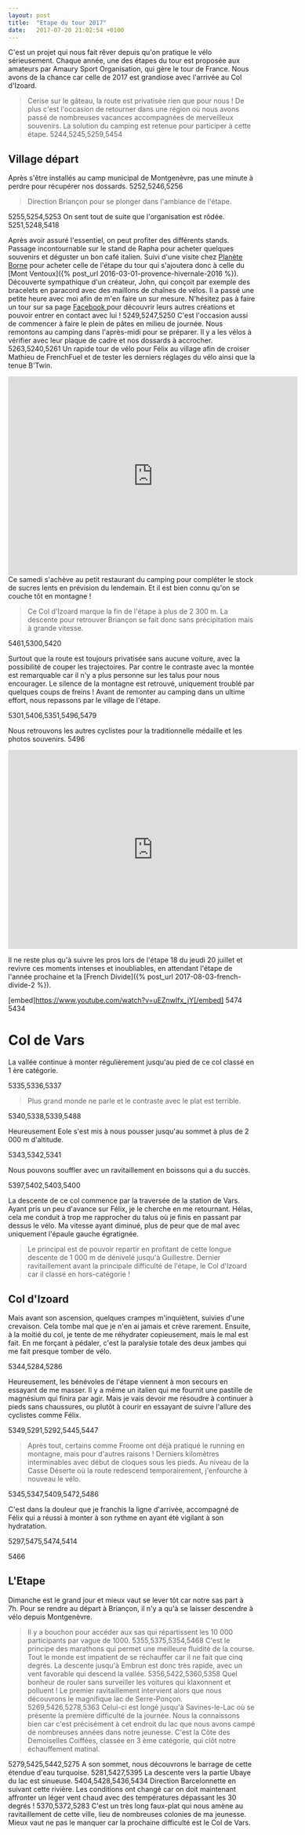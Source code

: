 ```yaml
---
layout: post
title:  "Etape du tour 2017"
date:   2017-07-20 21:02:54 +0100
---
```

C'est un projet qui nous fait rêver depuis qu'on pratique le vélo sérieusement.
Chaque année, une des étapes du tour est proposée aux amateurs par Amaury Sport Organisation, qui gère le tour de France.
Nous avons de la chance car celle de 2017 est grandiose avec l'arrivée au Col d'Izoard.
> Cerise sur le gâteau, la route est privatisée rien que pour nous !
De plus c'est l'occasion de retourner dans une région où nous avons passé de nombreuses vacances accompagnées de merveilleux souvenirs.
La solution du camping est retenue pour participer à cette étape.
5244,5245,5259,5454
## Village départ
Après s'être installés au camp municipal de Montgenèvre, pas une minute à perdre pour récupérer nos dossards.
5252,5246,5256
> Direction Briançon pour se plonger dans l'ambiance de l'étape.

5255,5254,5253
On sent tout de suite que l'organisation est rôdée.
5251,5248,5418

Après avoir assuré l'essentiel, on peut profiter des différents stands.
Passage incontournable sur le stand de Rapha pour acheter quelques souvenirs et déguster un bon café italien. Suivi d'une visite chez <a href="https://www.planete-borne.com/accueil.html">Planète Borne</a> pour acheter celle de l'étape du tour qui s'ajoutera donc à celle du [Mont Ventoux]({% post_url 2016-03-01-provence-hivernale-2016 %}).
Découverte sympathique d'un créateur, John, qui conçoit par exemple des bracelets en paracord avec des maillons de chaînes de vélos. Il a passé une petite heure avec moi afin de m'en faire un sur mesure. N'hésitez pas à faire un tour sur sa page <a href="https://www.facebook.com/LesPattesNoires/">Facebook </a>pour découvrir leurs autres créations et pouvoir entrer en contact avec lui !
5249,5247,5250
C'est l'occasion aussi de commencer à faire le plein de pâtes en milieu de journée.
Nous remontons au camping dans l'après-midi pour se préparer.
Il y a les vélos à vérifier avec leur plaque de cadre et nos dossards à accrocher.
5263,5240,5261
Un rapide tour de vélo pour Félix au village afin de croiser Mathieu de FrenchFuel et de tester les derniers réglages du vélo ainsi que la tenue B'Twin.

<center><iframe src="https://www.strava.com/activities/1084659374/embed/801d76b70c5370749d1c48806484f2cf58be9785" width="590" height="405" frameborder="0" scrolling="no"></iframe></center>
Ce samedi s'achève au petit restaurant du camping pour compléter le stock de sucres lents en prévision du lendemain.
Et il est bien connu qu'on se couche tôt en montagne !

> Ce Col d'Izoard marque la fin de l'étape à plus de 2 300 m.
La descente pour retrouver Briançon se fait donc sans précipitation mais à grande vitesse.

5461,5300,5420

Surtout que la route est toujours privatisée sans aucune voiture, avec la possibilité de couper les trajectoires.
Par contre le contraste avec la montée est remarquable car il n'y a plus personne sur les talus pour nous encourager. Le silence de la montagne est retrouvé, uniquement troublé par quelques coups de freins !
Avant de remonter au camping dans un ultime effort, nous repassons par le village de l'étape.

5301,5406,5351,5496,5479

Nous retrouvons les autres cyclistes pour la traditionnelle médaille et les photos souvenirs.
5496
<center><iframe src="https://www.strava.com/activities/1140240927/embed/3fec5feaa757b702f3689e25312c48b1bbb03cb8" width="590" height="405" frameborder="0" scrolling="no"></iframe></center>

Il ne reste plus qu'à suivre les pros lors de l'étape 18 du jeudi 20 juillet et revivre ces moments intenses et inoubliables, en attendant l'étape de l'année prochaine et la [French Divide]({% post_url 2017-08-03-french-divide-2 %}).

[embed]https://www.youtube.com/watch?v=uEZnwIfx_jY[/embed]
5474
5434

# Col de Vars
La vallée continue à monter régulièrement jusqu'au pied de ce col classé en 1 ère catégorie.

5335,5336,5337
> Plus grand monde ne parle et le contraste avec le plat est terrible.

5340,5338,5339,5488

Heureusement Eole s'est mis à nous pousser jusqu'au sommet à plus de 2 000 m d'altitude.

5343,5342,5341

Nous pouvons souffler avec un ravitaillement en boissons qui a du succès.

5397,5402,5403,5400

La descente de ce col commence par la traversée de la station de Vars.
Ayant pris un peu d'avance sur Félix, je le cherche en me retournant.
Hélas, cela me conduit à trop me rapprocher du talus où je finis en passant par dessus le vélo.
Ma vitesse ayant diminué, plus de peur que de mal avec uniquement l'épaule gauche égratignée.
> Le principal est de pouvoir repartir en profitant de cette longue descente de 1 000 m de dénivelé jusqu'à Guillestre.
Dernier ravitaillement avant la principale difficulté de l'étape, le Col d'Izoard car il classé en hors-catégorie !

## Col d'Izoard
Mais avant son ascension, quelques crampes m'inquiètent, suivies d'une crevaison.
Cela tombe mal que je n'en ai jamais et crève rarement.
Ensuite, à la moitié du col, je tente de me réhydrater copieusement, mais le mal est fait.
En me forçant à pédaler, c'est la paralysie totale des deux jambes qui me fait presque tomber de vélo.

5344,5284,5286

Heureusement, les bénévoles de l'étape viennent à mon secours en essayant de me masser.
Il y a même un italien qui me fournit une pastille de magnésium qui finira par agir.
Mais je vais devoir me résoudre à continuer à pieds sans chaussures, ou plutôt à courir en essayant de suivre l'allure des cyclistes comme Félix.

5349,5291,5292,5445,5447
> Après tout, certains comme Froome ont déjà pratiqué le running en montagne, mais pour d'autres raisons !
Derniers kilomètres interminables avec début de cloques sous les pieds.
Au niveau de la Casse Déserte où la route redescend temporairement, j'enfourche à nouveau le vélo.

5345,5347,5409,5472,5486

C'est dans la douleur que je franchis la ligne d'arrivée, accompagné de Félix qui a réussi à monter à son rythme en ayant été vigilant à son hydratation.

5297,5475,5474,5414


5466
## L'Etape
Dimanche est le grand jour et mieux vaut se lever tôt car notre sas part à 7h.
Pour se rendre au départ à Briançon, il n'y a qu'à se laisser descendre à vélo depuis Montgenèvre.
> Il y a bouchon pour accéder aux sas qui répartissent les 10 000 participants par vague de 1000.
5355,5375,5354,5468
C'est le principe des marathons qui permet une meilleure fluidité de la course.
Tout le monde est impatient de se réchauffer car il ne fait que cinq degrés.
La descente jusqu'à Embrun est donc très rapide, avec un vent favorable qui descend la vallée.
5356,5422,5360,5358
Quel bonheur de rouler sans surveiller les voitures qui klaxonnent et polluent !
Le premier ravitaillement intervient alors que nous découvrons le magnifique lac de Serre-Ponçon.
5269,5426,5278,5363
Celui-ci est longé jusqu'à Savines-le-Lac où se présente la première difficulté de la journée.
Nous la connaissons bien car c'est précisément à cet endroit du lac que nous avons campé de nombreuses années dans notre jeunesse.
> C'est la Côte des Demoiselles Coiffées, classée en 3 ème catégorie, qui clôt notre échauffement matinal.

5279,5425,5442,5275
A son sommet, nous découvrons le barrage de cette étendue d'eau turquoise.
5281,5427,5395
La descente vers la partie Ubaye du lac est sinueuse.
5404,5428,5436,5434
Direction Barcelonnette en suivant cette rivière.
Les conditions ont changé car on doit maintenant affronter un léger vent chaud avec des températures dépassant les 30 degrés !
5370,5372,5283
C'est un très long faux-plat qui nous amène au ravitaillement de cette ville, lieu de nombreuses colonies de ma jeunesse.
Mieux vaut ne pas le manquer car la prochaine difficulté est le Col de Vars.
